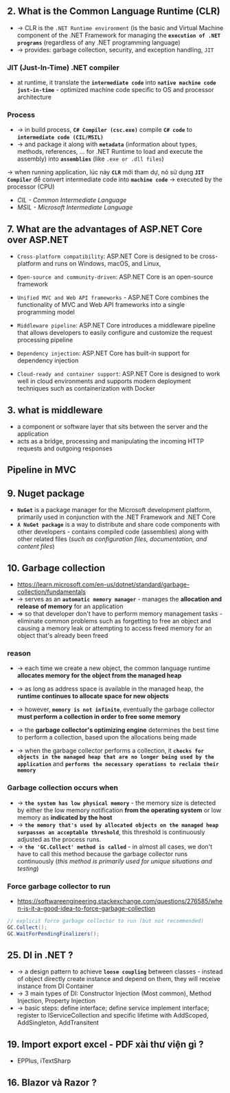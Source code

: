 ## 2. What is the Common Language Runtime (CLR)
* -> CLR is the `.NET Runtime environment` (is the basic and Virtual Machine component of the .NET Framework for managing the **`execution of .NET programs`** (regardless of any .NET programming language)
* -> provides: garbage collection, security, and exception handling, `JIT`

### JIT (Just-In-Time) .NET compiler
* at runtime, it translate the **`intermediate code`** into **`native machine code just-in-time`** - optimized machine code specific to OS and processor architecture

### Process
* -> in build process, **`C# Compiler (csc.exe)`** compile **`C# code`** to **`intermediate code (CIL/MSIL)`** 
* -> and package it along with **`metadata`** (information about types, methods, references, ... for .NET Runtime to load and execute the assembly) into **`assemblies`** (like `.exe or .dll files`)

 ->  when running application, lúc này **`CLR`** mới tham dự, nó sử dụng **`JIT Compiler`** để convert intermediate code into **`machine code`** -> executed by the processor (CPU)

* _CIL - Common Intermediate Language_
* _MSIL - Microsoft Intermediate Language_

## 7. What are the advantages of ASP.NET Core over ASP.NET
* `Cross-platform compatibility`: ASP.NET Core is designed to be cross-platform and runs on Windows, macOS, and Linux, 
* `Open-source and community-driven`: ASP.NET Core is an open-source framework

* `Unified MVC and Web API frameworks` - ASP.NET Core combines the functionality of MVC and Web API frameworks into a single programming model

* `Middleware pipeline`: ASP.NET Core introduces a middleware pipeline that allows developers to easily configure and customize the request processing pipeline
* `Dependency injection`: ASP.NET Core has built-in support for dependency injection
* `Cloud-ready and container support`: ASP.NET Core is designed to work well in cloud environments and supports modern deployment techniques such as containerization with Docker

## 3. what is middleware
* a component or software layer that sits between the server and the application
* acts as a bridge, processing and manipulating the incoming HTTP requests and outgoing responses

## Pipeline in MVC


## 9. Nuget package 
* **`NuGet`** is a package manager for the Microsoft development platform, primarily used in conjunction with the .NET Framework and .NET Core
* **`A NuGet package`** is a way to distribute and share code components with other developers - contains compiled code (assemblies) along with other related files (_such as configuration files, documentation, and content files_)

## 10. Garbage collection
* https://learn.microsoft.com/en-us/dotnet/standard/garbage-collection/fundamentals
* -> serves as an **`automatic memory manager`** - manages the **allocation and release of memory** for an application 
* => so that developer don't have to perform memory management tasks - eliminate common problems such as forgetting to free an object and causing a memory leak or attempting to access freed memory for an object that's already been freed

### reason
* -> each time we create a new object, the common language runtime **allocates memory for the object from the managed heap**
* -> as long as address space is available in the managed heap, the **runtime continues to allocate space for new objects**
* -> however, **`memory is not infinite`**, eventually the garbage collector **must perform a collection in order to free some memory**

* -> the **garbage collector's optimizing engine** determines the best time to perform a collection, based upon the allocations being made
* -> when the garbage collector performs a collection, it **`checks for objects in the managed heap that are no longer being used by the application`** and **`performs the necessary operations to reclaim their memory`**

### Garbage collection occurs when
* -> **`the system has low physical memory`** - the memory size is detected by either the low memory notification **from the operating system** or low memory as **indicated by the host**
* -> **`the memory that's used by allocated objects on the managed heap surpasses an acceptable threshold`**, this threshold is continuously adjusted as the process runs.
* -> **`the 'GC.Collect' method is called`** - in almost all cases, we don't have to call this method because the garbage collector runs continuously (_this method is primarily used for unique situations and testing_)

### Force garbage collector to run
* https://softwareengineering.stackexchange.com/questions/276585/when-is-it-a-good-idea-to-force-garbage-collection
```cs
// explicit force garbage collector to run (but not recommended)
GC.Collect();
GC.WaitForPendingFinalizers();
```

## 25. DI in .NET ?
* -> a design pattern to achieve **`loose coupling`** between classes - instead of object directly create instance and depend on them, they will receive instance from DI Container
* -> 3 main types of DI: Constructor Injection (Most common), Method Injection, Property Injection
* -> basic steps: define interface; define service implement interface; register to IServiceCollection and specific lifetime with AddScoped, AddSingleton, AddTransitent 

## 19. Import export excel - PDF xài thư viện gì ?
* EPPlus, iTextSharp

## 16. Blazor và Razor ?
